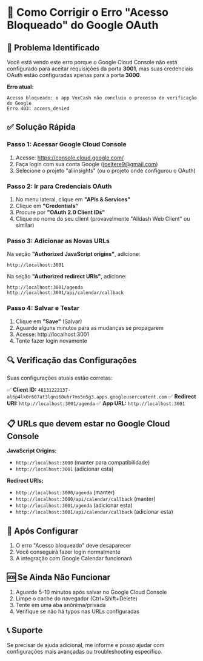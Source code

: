 # 🔧 Como Corrigir o Erro "Acesso Bloqueado" do Google OAuth

## 🚨 Problema Identificado

Você está vendo este erro porque o Google Cloud Console não está configurado para aceitar requisições da porta **3001**, mas suas credenciais OAuth estão configuradas apenas para a porta **3000**.

**Erro atual:**
```
Acesso bloqueado: o app VoxCash não concluiu o processo de verificação do Google
Erro 403: access_denied
```

## ✅ Solução Rápida

### Passo 1: Acessar Google Cloud Console

1. Acesse: https://console.cloud.google.com/
2. Faça login com sua conta Google (joeltere9@gmail.com)
3. Selecione o projeto "aliinsights" (ou o projeto onde configurou o OAuth)

### Passo 2: Ir para Credenciais OAuth

1. No menu lateral, clique em **"APIs & Services"**
2. Clique em **"Credentials"**
3. Procure por **"OAuth 2.0 Client IDs"**
4. Clique no nome do seu client (provavelmente "Alidash Web Client" ou similar)

### Passo 3: Adicionar as Novas URLs

Na seção **"Authorized JavaScript origins"**, adicione:
```
http://localhost:3001
```

Na seção **"Authorized redirect URIs"**, adicione:
```
http://localhost:3001/agenda
http://localhost:3001/api/calendar/callback
```

### Passo 4: Salvar e Testar

1. Clique em **"Save"** (Salvar)
2. Aguarde alguns minutos para as mudanças se propagarem
3. Acesse: http://localhost:3001
4. Tente fazer login novamente

## 🔍 Verificação das Configurações

Suas configurações atuais estão corretas:

✅ **Client ID:** `48131222137-al6p4lk0r607at3lqni60uhr7ms5n5g3.apps.googleusercontent.com`
✅ **Redirect URI:** `http://localhost:3001/agenda`
✅ **App URL:** `http://localhost:3001`

## 📋 URLs que devem estar no Google Cloud Console

**JavaScript Origins:**
- `http://localhost:3000` (manter para compatibilidade)
- `http://localhost:3001` (adicionar esta)

**Redirect URIs:**
- `http://localhost:3000/agenda` (manter)
- `http://localhost:3000/api/calendar/callback` (manter)
- `http://localhost:3001/agenda` (adicionar esta)
- `http://localhost:3001/api/calendar/callback` (adicionar esta)

## 🚀 Após Configurar

1. O erro "Acesso bloqueado" deve desaparecer
2. Você conseguirá fazer login normalmente
3. A integração com Google Calendar funcionará

## 🆘 Se Ainda Não Funcionar

1. Aguarde 5-10 minutos após salvar no Google Cloud Console
2. Limpe o cache do navegador (Ctrl+Shift+Delete)
3. Tente em uma aba anônima/privada
4. Verifique se não há typos nas URLs configuradas

## 📞 Suporte

Se precisar de ajuda adicional, me informe e posso ajudar com configurações mais avançadas ou troubleshooting específico.
